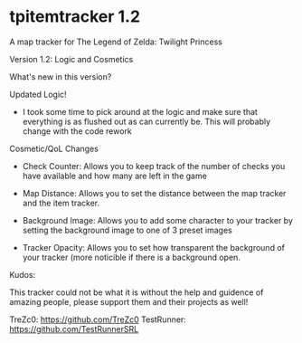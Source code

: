 # tpitemtracker 1.2 

A map tracker for The Legend of Zelda: Twilight Princess

Version 1.2: Logic and Cosmetics

What's new in this version?

Updated Logic!
- I took some time to pick around at the logic and make sure that everything is as flushed out as can currently be. This will probably change with the code rework

Cosmetic/QoL Changes

- Check Counter:
    Allows you to keep track of the number of checks you have available and how many are left in the game

- Map Distance:
   Allows you to set the distance between the map tracker and the item tracker.
   
- Background Image:
    Allows you to add some character to your tracker by setting the background image to one of 3 preset images
 
- Tracker Opacity:
    Allows you to set how transparent the background of your tracker (more noticible if there is a background open.


Kudos:

This tracker could not be what it is without the help and guidence of amazing people, please support them and their projects as well!

TreZc0: https://github.com/TreZc0
TestRunner: https://github.com/TestRunnerSRL

